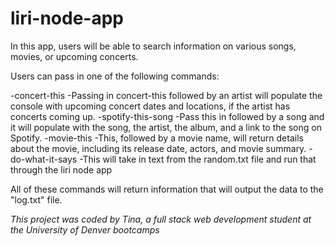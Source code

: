 # liri-node-app

In this app, users will be able to search information on various songs, movies, or upcoming concerts. 

Users can pass in one of the following commands:

-concert-this
    -Passing in concert-this followed by an artist will populate the console with upcoming concert dates and locations, if the artist has concerts coming up. 
-spotify-this-song
    -Pass this in followed by a song and it will populate with the song, the artist, the album, and a link to the song on Spotify.
-movie-this
    -This, followed by a movie name, will return details about the movie, including its release date, actors, and movie summary.
-do-what-it-says
    -This will take in text from the random.txt file and run that through the liri node app

All of these commands will return information that will output the data to the "log.txt" file.

_This project was coded by Tina, a full stack web development student at the University of Denver bootcamps_
